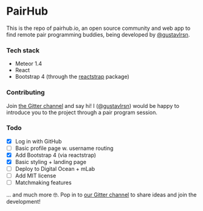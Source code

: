 # PairHub

This is the repo of pairhub.io, an open source community and web app to find remote pair programming buddies, being developed by [@gustavlrsn](https://twitter.com/gustavlrsn).

### Tech stack
- Meteor 1.4
- React
- Bootstrap 4 (through the [reactstrap](https://github.com/reactstrap/reactstrap) package)

### Contributing
Join [the Gitter channel](https://gitter.im/pairhub/Lobby) and say hi! I ([@gustavlrsn](https://twitter.com/gustavlrsn)) would be happy to introduce you to the project through a pair program session.

### Todo

- [X] Log in with GitHub
- [ ] Basic profile page w. username routing
- [X] Add Bootstrap 4 (via reactstrap)
- [X] Basic styling + landing page
- [ ] Deploy to Digital Ocean + mLab
- [ ] Add MIT license
- [ ] Matchmaking features

... and much more 🤓. Pop in to [our Gitter channel](https://gitter.im/pairhub/Lobby) to share ideas and join the development!
